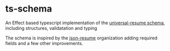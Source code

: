 # ts-schema

An Effect based typescript implementation of the [universal-resume schema](https://github.com/universal-resume/json-schema), including structures, validatation and typing

The schema is inspired by the [json-resume](https://github.com/jsonresume) organization adding required fields and a few other improvements.
